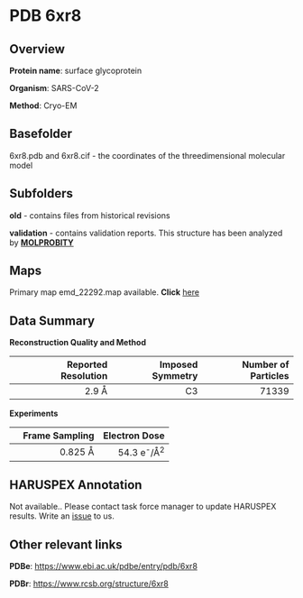 # PDB 6xr8

## Overview

**Protein name**: surface glycoprotein

**Organism**: SARS-CoV-2

**Method**: Cryo-EM



## Basefolder

6xr8.pdb and 6xr8.cif - the coordinates of the threedimensional molecular model

## Subfolders



**old** - contains files from historical revisions

**validation** - contains validation reports. This structure has been analyzed by   [**MOLPROBITY**](https://github.com/thorn-lab/coronavirus_structural_task_force/tree/master/pdb/surface_glycoprotein/SARS-CoV-2/6xr8/validation/molprobity)   



## Maps

Primary map emd_22292.map available. **Click** [here](http://ftp.wwpdb.org/pub/emdb/structures/EMD-22292/map/) 

## Data Summary
**Reconstruction Quality and Method**

|   | Reported Resolution | Imposed Symmetry | Number of Particles |
|---|-------------:|----------------:|--------------:|
|   |2.9 Å|C3|71339|

**Experiments**

|   | Frame Sampling | Electron Dose |
|---|-------------:|----------------:|
|   |0.825 Å|54.3 e<sup>-</sup>/Å<sup>2</sup>|

## HARUSPEX Annotation

Not available.. Please contact task force manager to update HARUSPEX results. Write an [issue](https://github.com/thorn-lab/coronavirus_structural_task_force/issues) to us.

## Other relevant links 
**PDBe**:  https://www.ebi.ac.uk/pdbe/entry/pdb/6xr8
 
**PDBr**: https://www.rcsb.org/structure/6xr8 
